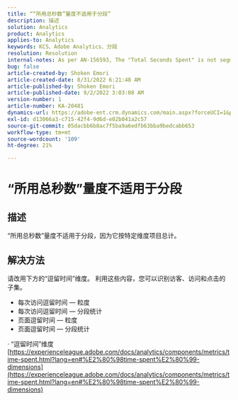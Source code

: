 ```yaml
---
title: ““所用总秒数”量度不适用于分段”
description: 描述
solution: Analytics
product: Analytics
applies-to: Analytics
keywords: KCS、Adobe Analytics、分段
resolution: Resolution
internal-notes: As per AN-156593, The "Total Seconds Spent" is not segmentable.
bug: false
article-created-by: Shoken Emori
article-created-date: 8/31/2022 6:21:48 AM
article-published-by: Shoken Emori
article-published-date: 9/2/2022 3:03:08 AM
version-number: 1
article-number: KA-20481
dynamics-url: https://adobe-ent.crm.dynamics.com/main.aspx?forceUCI=1&pagetype=entityrecord&etn=knowledgearticle&id=34b9652d-f528-ed11-9db1-0022480869de
exl-id: d13066a3-c715-42f4-9d6d-e02b041a2c57
source-git-commit: 05dacbb6b8ac7f5ba9a6edfb63bba9bedcabb653
workflow-type: tm+mt
source-wordcount: '109'
ht-degree: 21%

---
```


# “所用总秒数”量度不适用于分段

## 描述

“所用总秒数”量度不适用于分段，因为它按特定维度项目总计。

## 解决方法


请改用下方的“逗留时间”维度。 利用这些内容，您可以识别访客、访问和点击的子集。

- 每次访问逗留时间 — 粒度
- 每次访问逗留时间 — 分段统计
- 页面逗留时间 — 粒度
- 页面逗留时间 — 分段统计


· “逗留时间”维度
[https://experienceleague.adobe.com/docs/analytics/components/metrics/time-spent.html?lang=en#%E2%80%98time-spent%E2%80%99-dimensions](https://experienceleague.adobe.com/docs/analytics/components/metrics/time-spent.html?lang=en#%E2%80%98time-spent%E2%80%99-dimensions)
